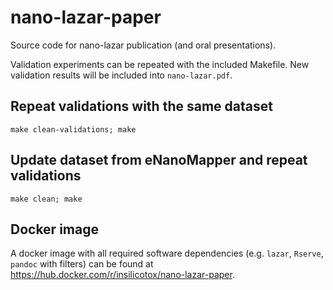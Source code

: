 # nano-lazar-paper

Source code for nano-lazar publication (and oral presentations).

Validation experiments can be repeated with the included Makefile. New validation results will be included into `nano-lazar.pdf`.

## Repeat validations with the same dataset

  `make clean-validations; make`

## Update dataset from eNanoMapper and repeat validations

  `make clean; make`

## Docker image

  A docker image with all required software dependencies (e.g. `lazar`, `Rserve`, `pandoc` with filters) can be found at <https://hub.docker.com/r/insilicotox/nano-lazar-paper>.
